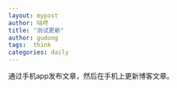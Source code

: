 ```yaml
---
layout: mypost
author: 咕咚
title: "测试更新"
author: gudong
tags:  think
categories: daily
---
```


通过手机app发布文章，然后在手机上更新博客文章。